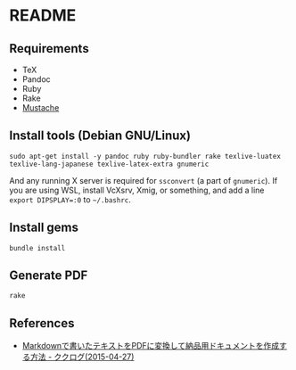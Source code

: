 # README

## Requirements

* TeX
* Pandoc
* Ruby
* Rake
* [Mustache](https://mustache.github.io/)

## Install tools (Debian GNU/Linux)

    sudo apt-get install -y pandoc ruby ruby-bundler rake texlive-luatex texlive-lang-japanese texlive-latex-extra gnumeric

And any running X server is required for `ssconvert` (a part of `gnumeric`). If you are using WSL, install VcXsrv, Xmig, or something, and add a line `export DIPSPLAY=:0` to `~/.bashrc`.

## Install gems

    bundle install

## Generate PDF

    rake

## References

* [Markdownで書いたテキストをPDFに変換して納品用ドキュメントを作成する方法 - ククログ(2015-04-27)](http://www.clear-code.com/blog/2015/4/27.html)
